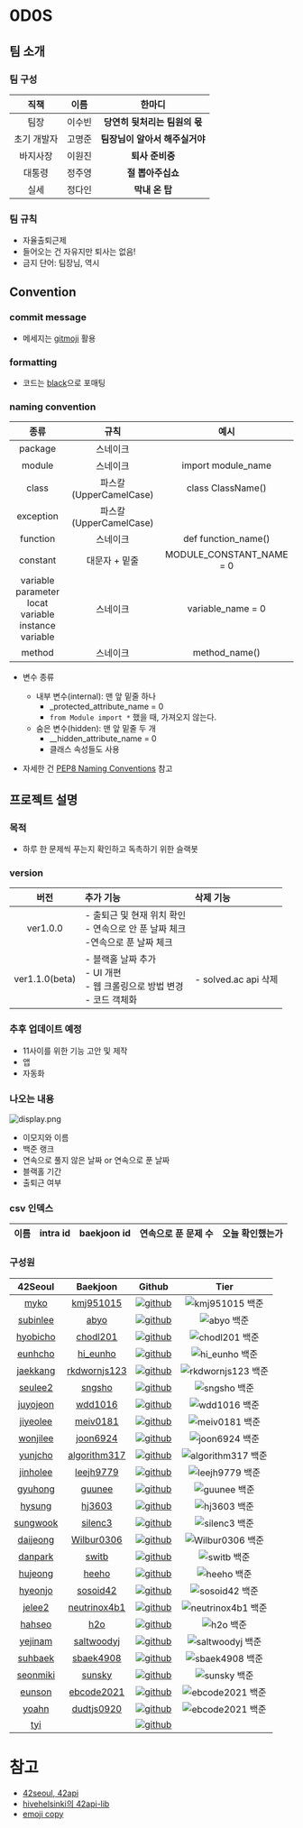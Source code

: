 # 0D0S

## 팀 소개

### 팀 구성

|   직책   | 이름  |        한마디         |
|:------:|:---:|:------------------:|
|   팀장   | 이수빈 | **당연히 뒷처리는 팀원의 몫** |
| 초기 개발자 | 고명준 | **팀장님이 알아서 해주실거야** |
|  바지사장  | 이원진 |     **퇴사 준비중**     |
|  대통령   | 정주영 |    **절 뽑아주십쇼**     |
|   실세   | 정다인 |     **막내 온 탑**     |

### 팀 규칙

- 자율출퇴근제
- 들어오는 건 자유지만 퇴사는 없음!
- 금지 단어: 팀장님, 역시

## Convention

### commit message

- 메세지는 [gitmoji](https://gitmoji.dev/) 활용

### formatting

- 코드는 [black](https://github.com/psf/black)으로 포매팅

### naming convention

|                               종류                                |         규칙          |            예시            |
|:---------------------------------------------------------------:|:-------------------:|:------------------------:|
|                             package                             |        스네이크         |                          |
|                             module                              |        스네이크         |    import module_name    |
|                              class                              | 파스칼(UpperCamelCase) |    class ClassName()     |
|                            exception                            | 파스칼(UpperCamelCase) |                          |
|                            function                             |        스네이크         |   def function_name()    |
|                            constant                             |      대문자 + 밑줄       | MODULE_CONSTANT_NAME = 0 |
| variable<br/>parameter<br/>locat variable<br/>instance variable |        스네이크         |    variable_name = 0     |
|                             method                              |        스네이크         |      method_name()       |

- 변수 종류
    - 내부 변수(internal): 맨 앞 밑줄 하나
        - _protected_attribute_name = 0
        - `from Module import *` 했을 때, 가져오지 않는다.
    - 숨은 변수(hidden): 맨 앞 밑줄 두 개
        - __hidden_attribute_name = 0
        - 클래스 속성들도 사용

- 자세한 건 [PEP8 Naming Conventions](https://peps.python.org/pep-0008/#naming-conventions) 참고

## 프로젝트 설명

### 목적

- 하루 한 문제씩 푸는지 확인하고 독촉하기 위한 슬랙봇

### version

|       버전       |                          추가 기능                           |       삭제 기능        |
|:--------------:|:--------------------------------------------------------|:------------------|
|    ver1.0.0    | - 출퇴근 및 현재 위치 확인<br/>- 연속으로 안 푼 날짜 체크<br/>-연속으로 푼 날짜 체크  |                    |
| ver1.1.0(beta) | - 블랙홀 날짜 추가<br/>- UI 개편<br/>- 웹 크롤링으로 방법 변경<br/>- 코드 객체화 | - solved.ac api 삭제 |

### 추후 업데이트 예정

- 11사이를 위한 기능 고안 및 제작
- 앱
- 자동화

### 나오는 내용

![display.png](img/display.png)

- 이모지와 이름
- 백준 랭크
- 연속으로 풀지 않은 날짜 or 연속으로 푼 날짜
- 블랙홀 기간
- 출퇴근 여부

### csv 인덱스

| 이름 | intra id | baekjoon id | 연속으로 푼 문제 수 | 오늘 확인했는가 |
|:--:|:--------:|:-----------:|:-----------:|:--------:|

### 구성원

|                        42Seoul                         |                          Baekjoon                          |                           Github                           |                                        Tier                                        |
|:------------------------------------------------------:|:----------------------------------------------------------:|:----------------------------------------------------------:|:----------------------------------------------------------------------------------:|
|     [myko](https://profile.intra.42.fr/users/myko)     |    [kmj951015](https://solved.ac/ko/profile/kmj951015)     | [![github](img/github.svg)](https://github.com/Kdelphinus) |    ![kmj951015 백준](http://mazassumnida.wtf/api/v2/generate_badge?boj=kmj951015)    |
| [subinlee](https://profile.intra.42.fr/users/subinlee) |         [abyo](https://solved.ac/ko/profile/abyo)          |  [![github](img/github.svg)](https://github.com/subillie)  |         ![abyo 백준](http://mazassumnida.wtf/api/v2/generate_badge?boj=abyo)         |
| [hyobicho](https://profile.intra.42.fr/users/hyobicho) |     	[chodl201](https://solved.ac/ko/profile/chodl201)     |  [![github](img/github.svg)](https://github.com/hyobb109)  |     ![chodl201 백준](http://mazassumnida.wtf/api/v2/generate_badge?boj=chodl201)     |
|  [eunhcho](https://profile.intra.42.fr/users/eunhcho)  |     	[hi_eunho](https://solved.ac/ko/profile/hi_eunho)     | [![github](img/github.svg)](https://github.com/AnnyangEH)  |     ![hi_eunho 백준](http://mazassumnida.wtf/api/v2/generate_badge?boj=hi_eunho)     |
| [jaekkang](https://profile.intra.42.fr/users/jaekkang) | 	[rkdwornjs123](https://solved.ac/ko/profile/rkdwornjs123) |  [![github](img/github.svg)](https://github.com/jaekkang)  | ![rkdwornjs123 백준](http://mazassumnida.wtf/api/v2/generate_badge?boj=rkdwornjs123) |
|  [seulee2](https://profile.intra.42.fr/users/seulee2)  |       [sngsho](https://solved.ac/ko/profile/sngsho)        |   [![github](img/github.svg)](https://github.com/sngsho)   |       ![sngsho 백준](http://mazassumnida.wtf/api/v2/generate_badge?boj=sngsho)       |
| [juyojeon](https://profile.intra.42.fr/users/juyojeon) |      [wdd1016](https://solved.ac/ko/profile/wdd1016)       |  [![github](img/github.svg)](https://github.com/wdd1016)   |      ![wdd1016 백준](http://mazassumnida.wtf/api/v2/generate_badge?boj=wdd1016)      |
| [jiyeolee](https://profile.intra.42.fr/users/jiyeolee) |     [meiv0181](https://solved.ac/ko/profile/meiv0181)      |  [![github](img/github.svg)](https://github.com/pep-per)   |     ![meiv0181 백준](http://mazassumnida.wtf/api/v2/generate_badge?boj=meiv0181)     |
| [wonjilee](https://profile.intra.42.fr/users/wonjilee) |     [joon6924](https://solved.ac/ko/profile/joon6924)      | [![github](img/github.svg)](https://github.com/inwoo0115)  |     ![joon6924 백준](http://mazassumnida.wtf/api/v2/generate_badge?boj=joon6924)     |
|  [yunjcho](https://profile.intra.42.fr/users/yunjcho)  | [algorithm317](https://solved.ac/ko/profile/algorithm317)  | [![github](img/github.svg)](https://github.com/YunjooCho)  | ![algorithm317 백준](http://mazassumnida.wtf/api/v2/generate_badge?boj=algorithm317) |
| [jinholee](https://profile.intra.42.fr/users/jinholee) |    [leejh9779](https://solved.ac/ko/profile/leejh9779)     |      [![github](img/github.svg)](https://github.com)       |    ![leejh9779 백준](http://mazassumnida.wtf/api/v2/generate_badge?boj=leejh9779)    |
|  [gyuhong](https://profile.intra.42.fr/users/gyuhong)  |       [guunee](https://solved.ac/ko/profile/guunee)        |   [![github](img/github.svg)](https://github.com/guune)    |       ![guunee 백준](http://mazassumnida.wtf/api/v2/generate_badge?boj=guunee)       |
|   [hysung](https://profile.intra.42.fr/users/hysung)   |       [hj3603](https://solved.ac/ko/profile/hj3603)        |  [![github](img/github.svg)](https://github.com/vivivim)   |       ![hj3603 백준](http://mazassumnida.wtf/api/v2/generate_badge?boj=hj3603)       |
| [sungwook](https://profile.intra.42.fr/users/sungwook) |      [silenc3](https://solved.ac/ko/profile/silenc3)       | [![github](img/github.svg)](https://github.com/42sungwook) |      ![silenc3 백준](http://mazassumnida.wtf/api/v2/generate_badge?boj=silenc3)      |
| [daijeong](https://profile.intra.42.fr/users/daijeong) |   [Wilbur0306](https://solved.ac/ko/profile/Wilbur0306)    | [![github](img/github.svg)](https://github.com/Wilbur0306) |   ![Wilbur0306 백준](http://mazassumnida.wtf/api/v2/generate_badge?boj=Wilbur0306)   |
|  [danpark](https://profile.intra.42.fr/users/danpark)  |        [switb](https://solved.ac/ko/profile/switb)         | [![github](img/github.svg)](https://github.com/honeyl3ee)  |        ![switb 백준](http://mazassumnida.wtf/api/v2/generate_badge?boj=switb)        |
|  [hujeong](https://profile.intra.42.fr/users/hujeong)  |        [heeho](https://solved.ac/ko/profile/heeho)         |   [![github](img/github.svg)](https://github.com/heehoh)   |        ![heeho 백준](http://mazassumnida.wtf/api/v2/generate_badge?boj=heeho)        |
|  [hyeonjo](https://profile.intra.42.fr/users/hyeonjo)  |     [sosoid42](https://solved.ac/ko/profile/sosoid42)      |      [![github](img/github.svg)](https://github.com)       |     ![sosoid42 백준](http://mazassumnida.wtf/api/v2/generate_badge?boj=sosoid42)     |
|   [jelee2](https://profile.intra.42.fr/users/jelee2)   | [neutrinox4b1](https://solved.ac/ko/profile/neutrinox4b1)  |      [![github](img/github.svg)](https://github.com)       | ![neutrinox4b1 백준](http://mazassumnida.wtf/api/v2/generate_badge?boj=neutrinox4b1) |
|   [hahseo](https://profile.intra.42.fr/users/hahseo)   |          [h2o](https://solved.ac/ko/profile/h2o)           |    [![github](img/github.svg)](https://github.com/oh2o)    |          ![h2o 백준](http://mazassumnida.wtf/api/v2/generate_badge?boj=h2o)          |
|  [yejinam](https://profile.intra.42.fr/users/yejinam)  |   [saltwoodyj](https://solved.ac/ko/profile/saltwoodyj)    |      [![github](img/github.svg)](https://github.com)       |   ![saltwoodyj 백준](http://mazassumnida.wtf/api/v2/generate_badge?boj=saltwoodyj)   |
|  [suhbaek](https://profile.intra.42.fr/users/suhbaek)  |    [sbaek4908](https://solved.ac/ko/profile/sbaek4908)     |      [![github](img/github.svg)](https://github.com)       |    ![sbaek4908 백준](http://mazassumnida.wtf/api/v2/generate_badge?boj=sbaek4908)    |
| [seonmiki](https://profile.intra.42.fr/users/seonmiki) |       [sunsky](https://solved.ac/ko/profile/sunsky)        |      [![github](img/github.svg)](https://github.com)       |       ![sunsky 백준](http://mazassumnida.wtf/api/v2/generate_badge?boj=sunsky)       |
|   [eunson](https://profile.intra.42.fr/users/eunson)   |   [ebcode2021](https://solved.ac/ko/profile/ebcode2021)    |      [![github](img/github.svg)](https://github.com)       |   ![ebcode2021 백준](http://mazassumnida.wtf/api/v2/generate_badge?boj=ebcode2021)   |
|    [yoahn](https://profile.intra.42.fr/users/yoahn)    |   [dudtjs0920](https://solved.ac/ko/profile/dudtjs0920)    |  [![github](img/github.svg)](https://github.com/AYoungSn)  |   ![ebcode2021 백준](http://mazassumnida.wtf/api/v2/generate_badge?boj=dudtjs0920)   |
|      [tyi](https://profile.intra.42.fr/users/tyi)      |                                                            |      [![github](img/github.svg)](https://github.com)       |                                                                                    |

# 참고

- [42seoul, 42api](https://api.intra.42.fr/apidoc)
- [hivehelsinki의 42api-lib](https://github.com/hivehelsinki/42api-lib)
- [emoji copy](https://www.emojicopy.com/)
